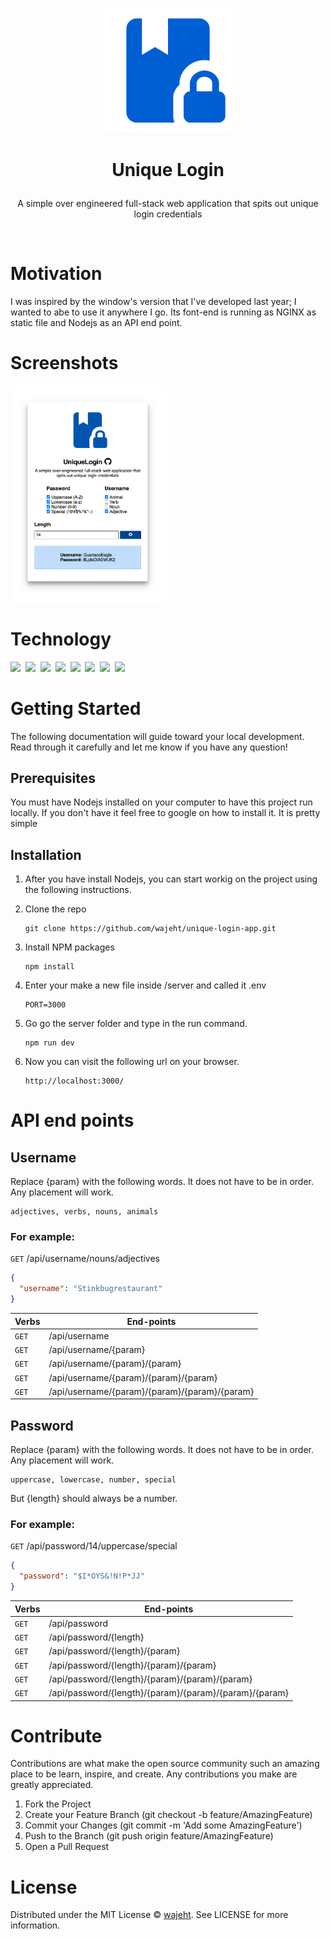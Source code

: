 <p align="center">
<a href="https://github.com/wajeht/windows_form_unique_login/releases">

<img src="https://raw.githubusercontent.com/wajeht/unique-login-app/main/client/img/android-chrome-512x512.png" width="200">

</a>
</p>

# <p align="center">Unique Login</p>

<p align="center">
A simple over engineered full-stack web application that spits out unique login credentials
</p>
<br>

# Motivation

I was inspired by the window's version that I've developed last year; I wanted to abe to use it anywhere I go. Its font-end is running as NGINX as static file and Nodejs as an API end point.

# Screenshots

<img src="https://raw.githubusercontent.com/wajeht/unique-login-app/main/client/img/screenshot.png" width="250">

# Technology

<img src="https://img.shields.io/badge/Node.js-43853D?style=for-the-badge&logo=node.js&logoColor=white" />‏‎ ‎‏‎
<img src="https://img.shields.io/badge/Express.js-000000?style=for-the-badge&logo=express&logoColor=white" /> ‎‏‎‏‎
<img src="https://img.shields.io/badge/HTML5-E34F26?style=for-the-badge&logo=html5&logoColor=white" /> ‎‏‎
<img src="https://img.shields.io/badge/CSS-239120?&style=for-the-badge&logo=css3&logoColor=white" />‏‎ ‎‏‎
<img src="https://img.shields.io/badge/Materialed--CSS-0081CB?style=for-the-badge&logo=material-ui&logoColor=white" />‏‎ ‎
<img src="https://img.shields.io/badge/restful-api-0081CB?style=for-the-badge&logo=restful-api-ui&logoColor=white" />‏‎ ‎
<img src="https://img.shields.io/badge/nginx-239120?&style=for-the-badge&logo=nginx&logoColor=white" />‏‎ ‎
<img src="https://img.shields.io/badge/vue.js-%2335495e.svg?style=for-the-badge&logo=vuedotjs&logoColor=%234FC08D" />‏‎ ‎‏‎

# Getting Started

The following documentation will guide toward your local development. Read through it carefully and let me know if you have any question!

## Prerequisites

You must have Nodejs installed on your computer to have this project run locally. If you don't have it feel free to google on how to install it. It is pretty simple

## Installation

1. After you have install Nodejs, you can start workig on the project using the following instructions.
2. Clone the repo

   ```
   git clone https://github.com/wajeht/unique-login-app.git
   ```

3. Install NPM packages

   ```
   npm install
   ```

4. Enter your make a new file inside /server and called it .env

   ```
   PORT=3000
   ```

5. Go go the server folder and type in the run command.

   ```
   npm run dev
   ```

6. Now you can visit the following url on your browser.
   ```
   http://localhost:3000/
   ```

# API end points

## Username

Replace {param} with the following words. It does not have to be in order. Any placement will work.

```
adjectives, verbs, nouns, animals
```

### For example:

`GET` /api/username/nouns/adjectives

```json
{
  "username": "Stinkbugrestaurant"
}
```

| Verbs | End-points                                    |
| ----- | --------------------------------------------- |
| `GET` | /api/username                                 |
| `GET` | /api/username/{param}                         |
| `GET` | /api/username/{param}/{param}                 |
| `GET` | /api/username/{param}/{param}/{param}         |
| `GET` | /api/username/{param}/{param}/{param}/{param} |

## Password

Replace {param} with the following words. It does not have to be in order. Any placement will work.

```
uppercase, lowercase, number, special
```

But {length} should always be a number.

### For example:

`GET` /api/password/14/uppercase/special

```json
{
  "password": "$I*OYS&!N!P*JJ"
}
```

| Verbs | End-points                                             |
| ----- | ------------------------------------------------------ |
| `GET` | /api/password                                          |
| `GET` | /api/password/{length}                                 |
| `GET` | /api/password/{length}/{param}                         |
| `GET` | /api/password/{length}/{param}/{param}                 |
| `GET` | /api/password/{length}/{param}/{param}/{param}         |
| `GET` | /api/password/{length}/{param}/{param}/{param}/{param} |

# Contribute

Contributions are what make the open source community such an amazing place to be learn, inspire, and create. Any contributions you make are greatly appreciated.

1. Fork the Project
2. Create your Feature Branch (git checkout -b feature/AmazingFeature)
3. Commit your Changes (git commit -m 'Add some AmazingFeature')
4. Push to the Branch (git push origin feature/AmazingFeature)
5. Open a Pull Request

# License

Distributed under the MIT License © [wajeht](https://www.github.com/wajeht/). See LICENSE for more information.
